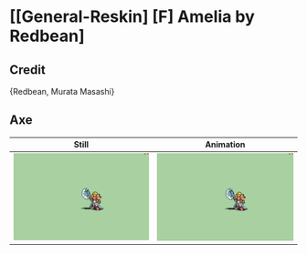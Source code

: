 # [\[General-Reskin\] \[F\] Amelia by Redbean]

## Credit

{Redbean, Murata Masashi}

## Axe

| Still | Animation |
| :---: | :-------: |
| ![Axe still](./Axe_000.png) | ![Axe animation](./Axe.gif) |
